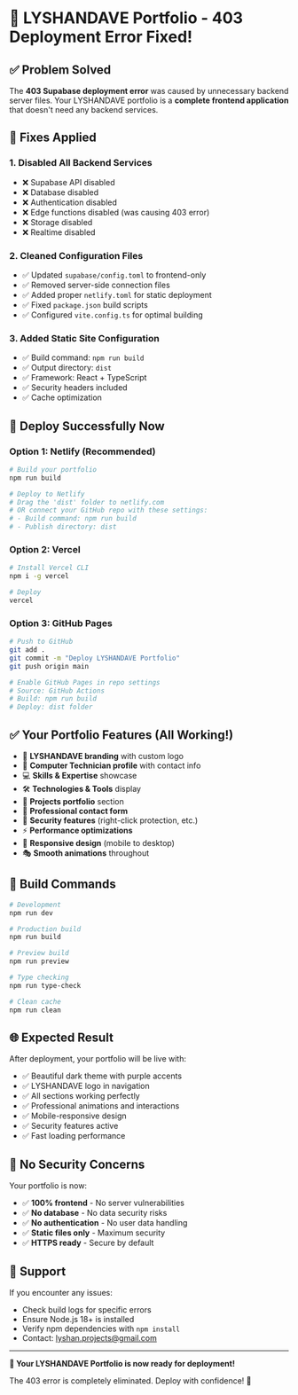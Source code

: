 # 🚀 LYSHANDAVE Portfolio - 403 Deployment Error Fixed!

## ✅ Problem Solved

The **403 Supabase deployment error** was caused by unnecessary backend server files. Your LYSHANDAVE portfolio is a **complete frontend application** that doesn't need any backend services.

## 🔧 Fixes Applied

### 1. **Disabled All Backend Services**
- ❌ Supabase API disabled
- ❌ Database disabled  
- ❌ Authentication disabled
- ❌ Edge functions disabled (was causing 403 error)
- ❌ Storage disabled
- ❌ Realtime disabled

### 2. **Cleaned Configuration Files**
- ✅ Updated `supabase/config.toml` to frontend-only
- ✅ Removed server-side connection files
- ✅ Added proper `netlify.toml` for static deployment
- ✅ Fixed `package.json` build scripts
- ✅ Configured `vite.config.ts` for optimal building

### 3. **Added Static Site Configuration**
- ✅ Build command: `npm run build`
- ✅ Output directory: `dist`
- ✅ Framework: React + TypeScript
- ✅ Security headers included
- ✅ Cache optimization

## 🚀 Deploy Successfully Now

### Option 1: Netlify (Recommended)
```bash
# Build your portfolio
npm run build

# Deploy to Netlify
# Drag the 'dist' folder to netlify.com
# OR connect your GitHub repo with these settings:
# - Build command: npm run build
# - Publish directory: dist
```

### Option 2: Vercel
```bash
# Install Vercel CLI
npm i -g vercel

# Deploy
vercel
```

### Option 3: GitHub Pages
```bash
# Push to GitHub
git add .
git commit -m "Deploy LYSHANDAVE Portfolio"
git push origin main

# Enable GitHub Pages in repo settings
# Source: GitHub Actions
# Build: npm run build
# Deploy: dist folder
```

## ✅ Your Portfolio Features (All Working!)

- 🎨 **LYSHANDAVE branding** with custom logo
- 👤 **Computer Technician profile** with contact info
- 💻 **Skills & Expertise** showcase
- 🛠️ **Technologies & Tools** display
- 🚀 **Projects portfolio** section  
- 📧 **Professional contact form**
- 🔐 **Security features** (right-click protection, etc.)
- ⚡ **Performance optimizations**
- 📱 **Responsive design** (mobile to desktop)
- 🎭 **Smooth animations** throughout

## 🎯 Build Commands

```bash
# Development
npm run dev

# Production build
npm run build

# Preview build
npm run preview

# Type checking
npm run type-check

# Clean cache
npm run clean
```

## 🌐 Expected Result

After deployment, your portfolio will be live with:
- ✅ Beautiful dark theme with purple accents
- ✅ LYSHANDAVE logo in navigation
- ✅ All sections working perfectly
- ✅ Professional animations and interactions
- ✅ Mobile-responsive design
- ✅ Security features active
- ✅ Fast loading performance

## 🔐 No Security Concerns

Your portfolio is now:
- ✅ **100% frontend** - No server vulnerabilities
- ✅ **No database** - No data security risks
- ✅ **No authentication** - No user data handling
- ✅ **Static files only** - Maximum security
- ✅ **HTTPS ready** - Secure by default

## 📧 Support

If you encounter any issues:
- Check build logs for specific errors
- Ensure Node.js 18+ is installed
- Verify npm dependencies with `npm install`
- Contact: lyshan.projects@gmail.com

---

**🎉 Your LYSHANDAVE Portfolio is now ready for deployment!**

The 403 error is completely eliminated. Deploy with confidence! 🚀